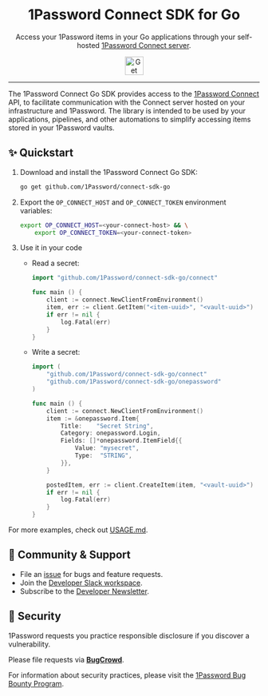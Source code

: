 <!-- Image sourced from https://blog.1password.com/introducing-secrets-automation/ -->
<img alt="" role="img" src="https://blog.1password.com/posts/2021/secrets-automation-launch/header.svg"/>

<div align="center">
  <h1>1Password Connect SDK for Go</h1>
  <p>Access your 1Password items in your Go applications through your self-hosted <a href="https://developer.1password.com/docs/connect">1Password Connect server</a>.</p>
  <a href="#-quickstart">
    <img alt="Get started" src="https://user-images.githubusercontent.com/45081667/226940040-16d3684b-60f4-4d95-adb2-5757a8f1bc15.png" height="37"/>
  </a>
</div>

---

The 1Password Connect Go SDK provides access to the [1Password Connect](https://developer.1password.com/docs/connect) API, to facilitate communication with the Connect server hosted on your infrastructure and 1Password. The library is intended to be used by your applications, pipelines, and other automations to simplify accessing items stored in your 1Password vaults.

## ✨ Quickstart

1. Download and install the 1Password Connect Go SDK:

   ```sh
   go get github.com/1Password/connect-sdk-go
   ```

2. Export the `OP_CONNECT_HOST` and `OP_CONNECT_TOKEN` environment variables:

   ```sh
   export OP_CONNECT_HOST=<your-connect-host> && \
       export OP_CONNECT_TOKEN=<your-connect-token>
   ```

3. Use it in your code

   - Read a secret:

     ```go
     import "github.com/1Password/connect-sdk-go/connect"

     func main () {
         client := connect.NewClientFromEnvironment()
         item, err := client.GetItem("<item-uuid>", "<vault-uuid>")
         if err != nil {
             log.Fatal(err)
         }
     }
     ```

   - Write a secret:

     ```go
     import (
         "github.com/1Password/connect-sdk-go/connect"
         "github.com/1Password/connect-sdk-go/onepassword"
     )

     func main () {
         client := connect.NewClientFromEnvironment()
         item := &onepassword.Item{
             Title:    "Secret String",
             Category: onepassword.Login,
             Fields: []*onepassword.ItemField{{
                 Value: "mysecret",
                 Type:  "STRING",
             }},
         }

         postedItem, err := client.CreateItem(item, "<vault-uuid>")
         if err != nil {
             log.Fatal(err)
         }
     }
     ```

For more examples, check out [USAGE.md](USAGE.md).

## 💙 Community & Support

- File an [issue](https://github.com/1Password/connect-sdk-go/issues) for bugs and feature requests.
- Join the [Developer Slack workspace](https://join.slack.com/t/1password-devs/shared_invite/zt-1halo11ps-6o9pEv96xZ3LtX_VE0fJQA).
- Subscribe to the [Developer Newsletter](https://1password.com/dev-subscribe/).

## 🔐 Security

1Password requests you practice responsible disclosure if you discover a vulnerability.

Please file requests via [**BugCrowd**](https://bugcrowd.com/agilebits).

For information about security practices, please visit the [1Password Bug Bounty Program](https://bugcrowd.com/agilebits).
